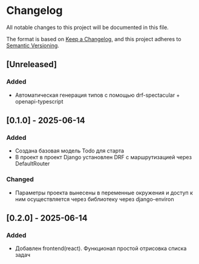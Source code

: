 # Changelog

All notable changes to this project will be documented in this file.

The format is based on [Keep a Changelog](https://keepachangelog.com/en/1.1.0/),
and this project adheres to [Semantic Versioning](https://semver.org/spec/v2.0.0.html).

## [Unreleased]

### Added
- Автоматическая генерация типов с помощью drf-spectacular + openapi-typescript

## [0.1.0] - 2025-06-14
### Added
- Создана базовая модель Todo для старта 
- В проект в проект Django установлен DRF c маршрутизацией через DefaultRouter
### Changed
- Параметры проекта вынесены в переменные окружения и доступ к ним осуществляется через библиотеку через django-environ

## [0.2.0] - 2025-06-14
### Added
- Добавлен frontend(react). Функционал простой отрисовка списка задач
